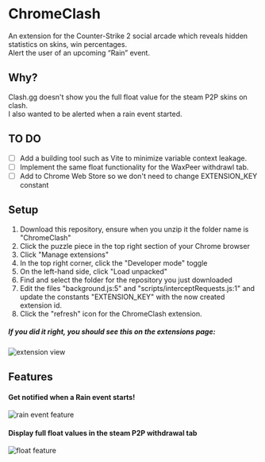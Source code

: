 # ChromeClash
An extension for the Counter-Strike 2 social arcade which reveals hidden statistics on skins, win percentages.<br>
Alert the user of an upcoming “Rain” event. 

## Why?
Clash.gg doesn't show you the full float value for the steam P2P skins on clash.<br>
I also wanted to be alerted when a rain event started.

## TO DO
- [ ] Add a building tool such as Vite to minimize variable context leakage.
- [ ] Implement the same float functionality for the WaxPeer withdrawl tab.
- [ ] Add to Chrome Web Store so we don't need to change EXTENSION_KEY constant

## Setup
1. Download this repository, ensure when you unzip it the folder name is "ChromeClash"
2. Click the puzzle piece in the top right section of your Chrome browser
3. Click "Manage extensions"
4. In the top right corner, click the "Developer mode" toggle
5. On the left-hand side, click "Load unpacked"
6. Find and select the folder for the repository you just downloaded
7. Edit the files "background.js:5" and "scripts/interceptRequests.js:1" and update the constants "EXTENSION_KEY" with the now created extension id.
8. Click the "refresh" icon for the ChromeClash extension.

##### If you did it right, you should see this on the extensions page:
![extension view](https://i.imgur.com/iNON2Y9.png)

## Features
#### Get notified when a Rain event starts!
![rain event feature](https://i.imgur.com/SHwMVSU.png)
#### Display full float values in the steam P2P withdrawal tab
![float feature](https://i.imgur.com/qhBzg2T.png)
